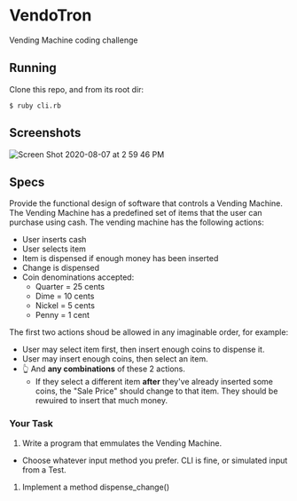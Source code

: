 # VendoTron

Vending Machine coding challenge

## Running

Clone this repo, and from its root dir:

```:bash
$ ruby cli.rb
```

## Screenshots

![Screen Shot 2020-08-07 at 2 59 46 PM](https://user-images.githubusercontent.com/214047/89679225-b2995300-d8be-11ea-9d00-6978598eaf4c.png)

## Specs

Provide the functional design of software that controls a Vending Machine. The Vending Machine has a predefined set of items that the user can purchase using cash.
The vending machine has the following actions:

* User inserts cash
* User selects item
* Item is dispensed if enough money has been inserted
* Change is dispensed
* Coin denominations accepted:
  * Quarter = 25 cents
  * Dime = 10 cents
  * Nickel = 5 cents
  * Penny = 1 cent

The first two actions shoud be allowed in any imaginable order, for example:

* User may select item first, then insert enough coins to dispense it.
* User may insert enough coins, then select an item.
* 👆 And **any combinations** of these 2 actions.
  * If they select a different item **after** they've already inserted some coins, the "Sale Price" should change to that item. They should be rewuired to insert that much money.


### Your Task

1. Write a program that emmulates the Vending Machine.
  * Choose whatever input method you prefer. CLI is fine, or simulated input from a Test.
1. Implement a method dispense_change()
